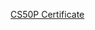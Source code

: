 [CS50P Certificate](https://cs50.harvard.edu/certificates/7c6d4980-3e42-4eb6-b4aa-6417c87074ec?size=A4)
